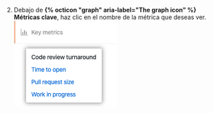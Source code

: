 2. Debajo de **{% octicon "graph" aria-label="The graph icon" %} Métricas clave**, haz clic en el nombre de la métrica que deseas ver. ![Lista de métricas clave](/assets/images/help/insights/key-metrics-list.png)